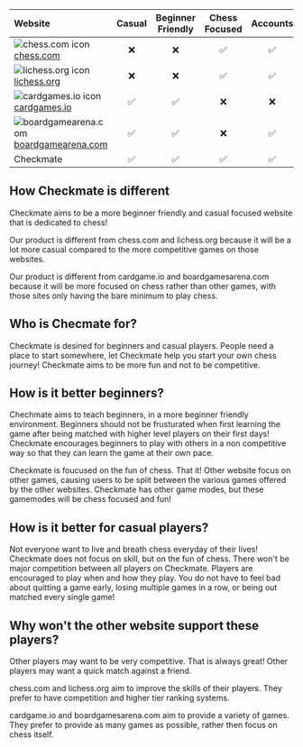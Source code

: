 | Website | Casual | Beginner Friendly | Chess Focused | Accounts | Guests | Online Matches |
|:-|:-:|:-:|:-:|:-:|:-:|:-:|
|![chess.com icon](https://www.chess.com/bundles/web/favicons/favicon-32x32.adae7142.png) [chess.com](https://www.chess.com/)|❌|❌|✅|✅|✅|✅|
|![lichess.org icon](https://lichess1.org/assets/logo/lichess-favicon-32.png) [lichess.org](https://lichess.org)|❌|❌|✅|✅|✅|✅|
|![cardgames.io icon](https://cardgames.io/shared/images/favicon32.png) [cardgames.io](https://cardgames.io)|✅|✅|❌|❌|✅|✅|
|![boardgamearena.com](https://x.boardgamearena.net/data/themereleases/241002-1009/img/favicon/favicon-32x32.png) [boardgamearena.com](https://boardgamearena.com)|✅|✅|❌|✅|❌|✅|
|Checkmate|✅|✅|✅|✅|✅|✅|

## **How Checkmate is different**
Checkmate aims to be a more beginner friendly and casual focused website that is dedicated to chess! 

Our product is different from chess.com and lichess.org because it will be a lot more casual compared to the more competitive games on those websites.

Our product is different from cardgame.io and boardgamesarena.com because it will be more focused on chess rather than other games, with those sites only having the bare minimum to play chess.

## **Who is Checmate for?**
Checkmate is desined for beginners and casual players. People need a place to start somewhere, let Checkmate help you start your own chess journey! Checkmate aims to be more fun and not to be competitive.

## **How is it better beginners?**
Chechmate aims to teach beginners, in a more beginner friendly environment. Beginners should not be frusturated when first learning the game after being matched with higher level players on their first days! Checkmate encourages beginners to play with others in a non competitive way so that they can learn the game at their own pace.

Checkmate is foucused on the fun of chess. That it! Other website focus on other games, causing users to be split between the various games offered by the other websites. Checkmate has other game modes, but these gamemodes will be chess focused and fun!

## **How is it better for casual players?**
Not everyone want to live and breath chess everyday of their lives! Checkmate does not focus on skill, but on the fun of chess. There won't be major competition between all players on Checkmate. Players are encouraged to play when and how they play. You do not have to feel bad about quitting a game early, losing multiple games in a row, or being out matched every single game!

## **Why won't the other website support these players?**
Other players may want to be very competitive. That is always great! Other players may want a quick match against a friend.

chess.com and lichess.org aim to improve the skills of their players. They prefer to have competition and higher tier ranking systems.

cardgame.io and boardgamesarena.com aim to provide a variety of games. They prefer to provide as many games as possible, rather then focus on chess itself.